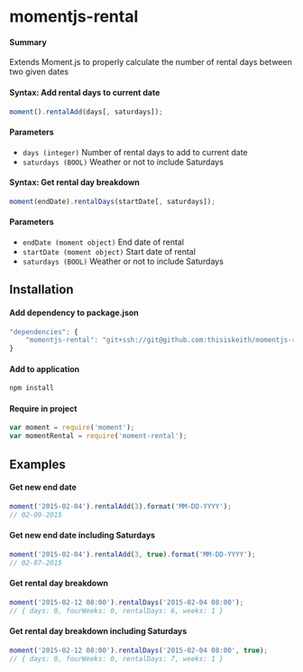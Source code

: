 # momentjs-rental

#### Summary
Extends Moment.js to properly calculate the number of rental days between two given dates


#### Syntax: Add rental days to current date
```js
moment().rentalAdd(days[, saturdays]);
```
#### Parameters
- `days (integer)` Number of rental days to add to current date
- `saturdays (BOOL)` Weather or not to include Saturdays


#### Syntax: Get rental day breakdown
```js
moment(endDate).rentalDays(startDate[, saturdays]);
```
#### Parameters
- `endDate (moment object)` End date of rental
- `startDate (moment object)` Start date of rental
- `saturdays (BOOL)` Weather or not to include Saturdays


## Installation

#### Add dependency to package.json
```js
"dependencies": {
    "momentjs-rental": "git+ssh://git@github.com:thisiskeith/momentjs-rental.git"
}
```
#### Add to application
```js
npm install
```
#### Require in project
```js
var moment = require('moment');
var momentRental = require('moment-rental');
```

## Examples

#### Get new end date
```js
moment('2015-02-04').rentalAdd(3).format('MM-DD-YYYY');
// 02-09-2015
```
#### Get new end date including Saturdays
```js
moment('2015-02-04').rentalAdd(3, true).format('MM-DD-YYYY');
// 02-07-2015
```
#### Get rental day breakdown
```js
moment('2015-02-12 08:00').rentalDays('2015-02-04 08:00');
// { days: 0, fourWeeks: 0, rentalDays: 6, weeks: 1 }
```
#### Get rental day breakdown including Saturdays
```js
moment('2015-02-12 08:00').rentalDays('2015-02-04 08:00', true);
// { days: 0, fourWeeks: 0, rentalDays: 7, weeks: 1 }
```

